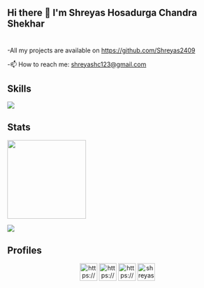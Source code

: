## Hi there 👋 I'm Shreyas Hosadurga Chandra Shekhar
<h1 align="center">  </h1>
<!--**Shreyas2409/Shreyas2409** is a ✨ _special_ ✨ repository because its `README.md` (this file) appears on your GitHub profile. -->


-All my projects are available on https://github.com/Shreyas2409

-📫 How to reach me: shreyashc123@gmail.com




  
 ## Skills
<a href="https://skillicons.dev">
    <img src="https://skillicons.dev/icons?i=javascript,python,java,html,css,react,nodejs,express,flask,mysql,mongodb,postgres,firebase,git,docker,heroku,vercel,netlify" />
  </a>


## Stats
<p align="left">
<img height="180em" src="https://github-readme-stats.vercel.app/api/top-langs/?username=Shreyas2409&layout=compact&langs_count=15&theme=dark">
<p align="left">


<a href="http://www.github.com/Shreyas2409"><img src="https://github-readme-streak-stats.herokuapp.com/?user=Shreyas2409&stroke=ffffff&background=1c1917&ring=0891b2&fire=0891b2&currStreakNum=ffffff&currStreakLabel=0891b2&sideNums=ffffff&sideLabels=ffffff&dates=ffffff&hide_border=true" /></a>

 </p>


## Profiles
<p align="center">
<a href="https://dev.to/shreyas2409" target="blank"><img align="center" src="https://cdn.jsdelivr.net/npm/simple-icons@3.0.1/icons/dev-dot-to.svg" alt="https://dev.to/shreyas2409" height="40" width="40" /></a>
<a href="https://www.linkedin.com/in/shreyashosadurga" target="blank"><img align="center" src="https://cdn.jsdelivr.net/npm/simple-icons@3.0.1/icons/linkedin.svg" alt="https://www.linkedin.com/in/shreyas-h-c-69864188/" height="40" width="40" /></a>
<a href="https://www.kaggle.com/shreyas2409" target="blank"><img align="center" src="https://cdn.jsdelivr.net/npm/simple-icons@3.0.1/icons/kaggle.svg" alt="https://www.kaggle.com/shreyas2409" height="40" width="40" /></a>
<a href="https://www.hackerrank.com/shreyashc" target="blank"><img align="center" src="https://cdn.jsdelivr.net/npm/simple-icons@3.0.1/icons/hackerrank.svg" alt="shreyashc" height="40" width="40" /></a>
</p>
